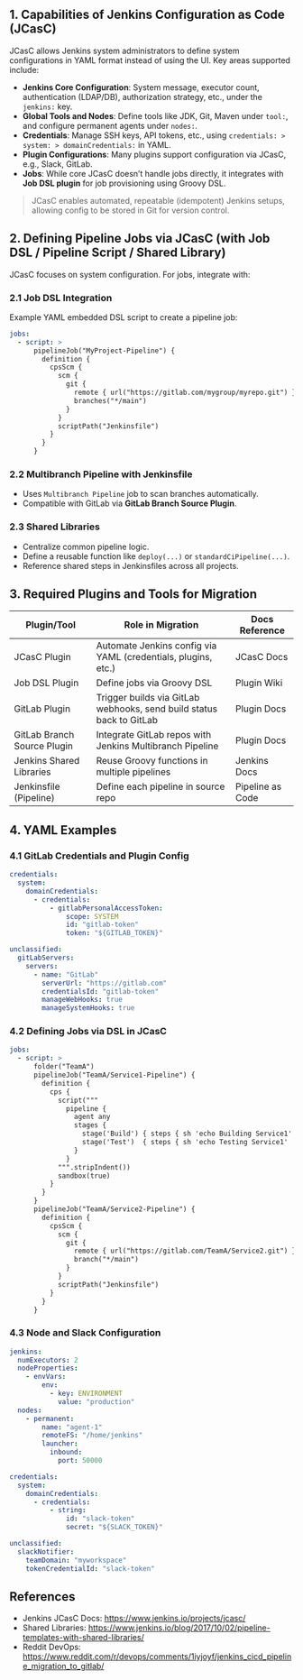 ## 1. Capabilities of Jenkins Configuration as Code (JCasC)

JCasC allows Jenkins system administrators to define system configurations in YAML format instead of using the UI. Key areas supported include:

- **Jenkins Core Configuration**: System message, executor count, authentication (LDAP/DB), authorization strategy, etc., under the `jenkins:` key.
- **Global Tools and Nodes**: Define tools like JDK, Git, Maven under `tool:`, and configure permanent agents under `nodes:`.
- **Credentials**: Manage SSH keys, API tokens, etc., using `credentials: > system: > domainCredentials:` in YAML.
- **Plugin Configurations**: Many plugins support configuration via JCasC, e.g., Slack, GitLab.
- **Jobs**: While core JCasC doesn’t handle jobs directly, it integrates with **Job DSL plugin** for job provisioning using Groovy DSL.

> JCasC enables automated, repeatable (idempotent) Jenkins setups, allowing config to be stored in Git for version control.

## 2. Defining Pipeline Jobs via JCasC (with Job DSL / Pipeline Script / Shared Library)

JCasC focuses on system configuration. For jobs, integrate with:

### 2.1 Job DSL Integration

Example YAML embedded DSL script to create a pipeline job:

```yaml
jobs:
  - script: >
      pipelineJob("MyProject-Pipeline") {
        definition {
          cpsScm {
            scm {
              git {
                remote { url("https://gitlab.com/mygroup/myrepo.git") }
                branches("*/main")
              }
            }
            scriptPath("Jenkinsfile")
          }
        }
      }
```

### 2.2 Multibranch Pipeline with Jenkinsfile

- Uses `Multibranch Pipeline` job to scan branches automatically.
- Compatible with GitLab via **GitLab Branch Source Plugin**.

### 2.3 Shared Libraries

- Centralize common pipeline logic.
- Define a reusable function like `deploy(...)` or `standardCiPipeline(...)`.
- Reference shared steps in Jenkinsfiles across all projects.

## 3. Required Plugins and Tools for Migration

| Plugin/Tool                   | Role in Migration                                                            | Docs Reference                     |
|------------------------------|------------------------------------------------------------------------------|------------------------------------|
| JCasC Plugin                 | Automate Jenkins config via YAML (credentials, plugins, etc.)               | JCasC Docs                         |
| Job DSL Plugin               | Define jobs via Groovy DSL                                                   | Plugin Wiki                        |
| GitLab Plugin                | Trigger builds via GitLab webhooks, send build status back to GitLab        | Plugin Docs                        |
| GitLab Branch Source Plugin | Integrate GitLab repos with Jenkins Multibranch Pipeline                    | Plugin Docs                        |
| Jenkins Shared Libraries     | Reuse Groovy functions in multiple pipelines                                 | Jenkins Docs                       |
| Jenkinsfile (Pipeline)       | Define each pipeline in source repo                                          | Pipeline as Code                   |

## 4. YAML Examples

### 4.1 GitLab Credentials and Plugin Config

```yaml
credentials:
  system:
    domainCredentials:
      - credentials:
          - gitlabPersonalAccessToken:
              scope: SYSTEM
              id: "gitlab-token"
              token: "${GITLAB_TOKEN}"

unclassified:
  gitLabServers:
    servers:
      - name: "GitLab"
        serverUrl: "https://gitlab.com"
        credentialsId: "gitlab-token"
        manageWebHooks: true
        manageSystemHooks: true
```

### 4.2 Defining Jobs via DSL in JCasC

```yaml
jobs:
  - script: >
      folder("TeamA")
      pipelineJob("TeamA/Service1-Pipeline") {
        definition {
          cps {
            script("""
              pipeline {
                agent any
                stages {
                  stage('Build') { steps { sh 'echo Building Service1' } }
                  stage('Test')  { steps { sh 'echo Testing Service1'  } }
                }
              }
            """.stripIndent())
            sandbox(true)
          }
        }
      }
      pipelineJob("TeamA/Service2-Pipeline") {
        definition {
          cpsScm {
            scm {
              git {
                remote { url("https://gitlab.com/TeamA/Service2.git") }
                branch("*/main")
              }
            }
            scriptPath("Jenkinsfile")
          }
        }
      }
```

### 4.3 Node and Slack Configuration

```yaml
jenkins:
  numExecutors: 2
  nodeProperties:
    - envVars:
        env:
          - key: ENVIRONMENT
            value: "production"
  nodes:
    - permanent:
        name: "agent-1"
        remoteFS: "/home/jenkins"
        launcher:
          inbound:
            port: 50000

credentials:
  system:
    domainCredentials:
      - credentials:
          - string:
              id: "slack-token"
              secret: "${SLACK_TOKEN}"

unclassified:
  slackNotifier:
    teamDomain: "myworkspace"
    tokenCredentialId: "slack-token"
```

## References

- Jenkins JCasC Docs: https://www.jenkins.io/projects/jcasc/
- Shared Libraries: https://www.jenkins.io/blog/2017/10/02/pipeline-templates-with-shared-libraries/
- Reddit DevOps: https://www.reddit.com/r/devops/comments/1iyjoyf/jenkins_cicd_pipeline_migration_to_gitlab/
